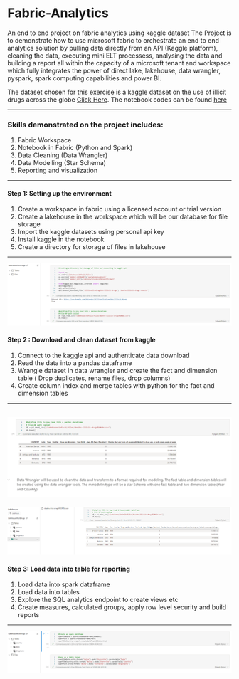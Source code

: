 # Fabric-Analytics
An end to end project on fabric analytics using kaggle dataset
The Project is to demonstrate how to use microsoft fabric to orchestrate an end to end analytics solution by pulling data directly from an API (Kaggle platform), cleaning the data, executing mini ELT processess, analysing the data and building a report all within the capacity of a microsoft tenant and workspace which fully integrates the power of direct lake, lakehouse, data wrangler, pyspark, spark computing capabilities and power BI.

The dataset chosen for this exercise is a kaggle dataset on the use of illicit drugs across the globe
[Click Here](https://www.kaggle.com/datasets/willianoliveiragibin/illicit-drugs).
The notebook codes can be found [here](https://github.com/tosincarik/Fabric-Analytics/blob/main/Notebook_Illicit%20Drugs.ipynb)

---
### Skills demonstrated on the project includes:
1. Fabric Workspace
2. Notebook in Fabric (Python and Spark)
3. Data Cleaning (Data Wrangler)
4. Data Modelling (Star Schema)
5. Reporting and visualization
---

#### Step 1: Setting up the environment
1. Create a workspace in fabric using a licensed account or trial version
2. Create a lakehouse in the workspace which will be our database for file storage
3. Import the kaggle datasets using personal api key
4. Install kaggle in the notebook
5. Create a directory for storage of files in lakehouse
---
![alt text](SettingEnviron.PNG)


#### Step 2 : Download and clean dataset from kaggle
1. Connect to the kaggle api and authenticate data download
2. Read the data into a pandas dataframe
3. Wrangle dataset in data wrangler and create the fact and dimension table ( Drop duplicates, rename files, drop columns)
4. Create column index and merge tables with python for the fact and dimension tables
---
![alt text](2a.PNG)
---
![alt text](2aa.PNG)


#### Step 3: Load data into table for reporting
1. Load data into spark dataframe
2. Load data into tables
3. Explore the SQL analytics endpoint to create views etc
4. Create measures, calculated groups, apply row level security and build reports
---
![alt text](3.PNG)

